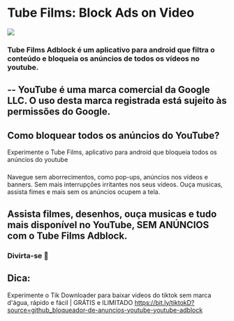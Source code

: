 # Tube Films: Block Ads on Video

[<img src="https://github.com/lean098/bloqueador-de-anuncios-youtube-youtube-adblock/assets/94962594/33dd9898-662f-468c-a8af-346145031396">](https://play.google.com/store/apps/details?id=com.upflix&source=github_bloqueador-de-anuncios-youtube-youtube-adblock)

### Tube Films Adblock é um aplicativo para android que filtra o conteúdo e bloqueia os anúncios de todos os vídeos no youtube.
## -- YouTube é uma marca comercial da Google LLC. O uso desta marca registrada está sujeito às permissões do Google.

## Como bloquear todos os anúncios do YouTube?

Experimente o Tube Films, aplicativo para android que bloqueia todos os anúncios do youtube

#####
Navegue sem aborrecimentos, como pop-ups, anúncios nos vídeos e banners.
Sem mais interrupções irritantes nos seus vídeos.
Ouça musicas, assista fimes e mais sem os anúncios ocupem a tela.

## Assista filmes, desenhos, ouça musicas e tudo mais disponível no YouTube, **SEM ANÚNCIOS** com o Tube Films Adblock.

### Divirta-se 💙

## Dica:
Experimente o Tik Downloader para baixar videos do tiktok sem marca d'água, rápido e fácil | GRÁTIS e ILIMITADO
https://bit.ly/tiktokD?source=github_bloqueador-de-anuncios-youtube-youtube-adblock
